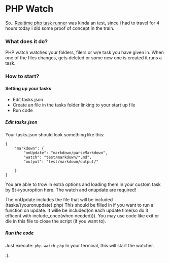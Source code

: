 PHP Watch
=========

So.. [Realtime php task runner](https://github.com/MattivdWeem/Realtime-php-task-runner) was kinda an test, since i had to travel for 4 hours today i did some proof of concept in the train.

### What does it do?
PHP watch watches your folders, filers or w/e task you have given in. When one of the files changes, gets deleted or some new one is created it runs a task.

### How to start?

#### Setting up your tasks

 - Edit tasks.json
 - Create an file in the tasks folder linking to your start up file
 - Run code

##### Edit tasks.json

Your tasks.json should look something like this:


    {
	    "markdown": {
	    	"onUpdate": "markdown/parseMarkdown",
		    "watch": "test/markdown/*.md",
		    "output": "test/markdown/output/"

	    }
    }


You are able to trow in extra options and loading them in your custom task by $t->youroption here. The watch and onupdate are required!

The onUpdate includes the file that will be included (tasks/{youronupdate}.php) This should be filled in if you want to run a function on update.
It wille be included(on each update time(so do it efficent with include_once(when needed))). You may use code like exit or die in this file to close the script (if you want to).

##### Run the code

Just execute: `php watch.php` In your terminal, this will start the watcher.

:).